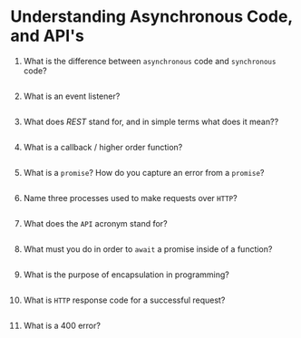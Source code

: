 # Understanding Asynchronous Code, and API's

1. What is the difference between `asynchronous` code and `synchronous` code?
<!-- enter you answer in the space below -->
```

```

2. What is an event listener?
<!-- enter you answer in the space below -->
```

```

3. What does *REST* stand for, and in simple terms what does it mean??
<!-- enter you answer in the space below -->
```

```

4. What is a callback / higher order function?
<!-- enter you answer in the space below -->
```

```

5. What is a `promise`? How do you capture an error from a `promise`?
<!-- enter you answer in the space below -->
```

```

6. Name three processes used to make requests over `HTTP`?
<!-- enter you answer in the space below -->
```

```

7. What does the `API` acronym stand for?
<!-- enter you answer in the space below -->
```

```

8. What must you do in order to `await` a promise inside of a function?
<!-- enter you answer in the space below -->
```

```

9. What is the purpose of encapsulation in programming?
<!-- enter you answer in the space below -->
```

```

10. What is `HTTP` response code for a successful request?
<!-- enter you answer in the space below -->
```

```

11. What is a 400 error?
<!-- enter you answer in the space below -->
```

```